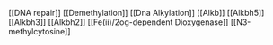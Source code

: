 [[DNA repair]]
[[Demethylation]]
[[Dna Alkylation]]
[[Alkb]]
[[Alkbh5]]
[[Alkbh3]]
[[Alkbh2]]
[[Fe(ii)/2og-dependent Dioxygenase]]
[[N3-methylcytosine]]
